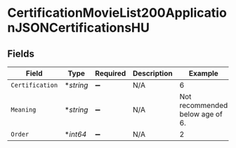 # CertificationMovieList200ApplicationJSONCertificationsHU


## Fields

| Field                           | Type                            | Required                        | Description                     | Example                         |
| ------------------------------- | ------------------------------- | ------------------------------- | ------------------------------- | ------------------------------- |
| `Certification`                 | **string*                       | :heavy_minus_sign:              | N/A                             | 6                               |
| `Meaning`                       | **string*                       | :heavy_minus_sign:              | N/A                             | Not recommended below age of 6. |
| `Order`                         | **int64*                        | :heavy_minus_sign:              | N/A                             | 2                               |